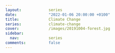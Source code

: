 ```yaml
---
layout:            series
date:              "2022-01-06 20:00:00 +0100"
title:             Climate Change
series:            climate-change
cover:             /images/20191004-forest.jpg
sidebar:
  nav:             series
comments:          false
---
```


